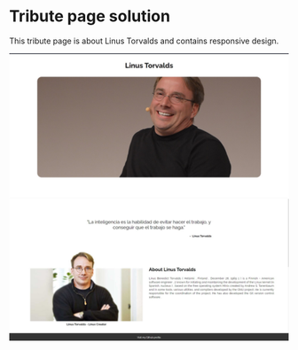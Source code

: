 # Tribute page solution

This tribute page is about Linus Torvalds and contains responsive design.

![](views/1.jpg)
![](views/2.jpg)
